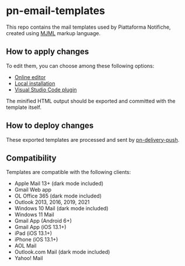 # pn-email-templates

This repo contains the mail templates used by Piattaforma Notifiche, created using [MJML](https://mjml.io/) markup language.

## How to apply changes

To edit them, you can choose among these following options:

- [Online editor](https://mjml.io/try-it-live)
- [Local installation](https://mjml.io/download)
- [Visual Studio Code plugin](https://marketplace.visualstudio.com/items?itemName=mjmlio.vscode-mjml)

The minified HTML output should be exported and committed with the template itself.

## How to deploy changes

These exported templates are processed and sent by [pn-delivery-push](https://github.com/pagopa/pn-delivery-push).

## Compatibility

Templates are compatible with the following clients:

- Apple Mail 13+ (dark mode included)
- Gmail Web app
- OL Office 365 (dark mode included)
- Outlook 2013, 2016, 2019, 2021
- Windows 10 Mail (dark mode included)
- Windows 11 Mail
- Gmail App (Android 6+)
- Gmail App (iOS 13.1+)
- iPad (iOS 13.1+)
- iPhone (iOS 13.1+)
- AOL Mail
- Outlook.com Mail (dark mode included)
- Yahoo! Mail
